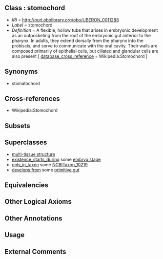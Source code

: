 
## Class : stomochord

 * *IRI* = http://purl.obolibrary.org/obo/UBERON_0011288
 * *Label* = stomochord
 * *Definition* = A flexible, hollow tube that arises in embryonic development as an outpocketing from the roof of the embryonic gut anterior to the pharynx. In adults, they extend dorsally from the pharynx into the probiscis, and serve to communicate with the oral cavity. Their walls are composed primarily of epithelial cells, but ciliated and glandular cells are also present [ [database_cross_reference](../../ef/oboInOwl#hasDbXref.md) = Wikipedia:Stomochord ]

## Synonyms

 * stomatochord

## Cross-references

 * Wikipedia:Stomochord

## Subsets


## Superclasses

 * [multi-tissue structure](../../UBERON/81/UBERON_0000481.md)
 * [existence_starts_during](../../BFO/68/BFO_0000068.md) some [embryo stage](../../UBERON/68/UBERON_0000068.md)
 * [only_in_taxon](../../RO/60/RO_0002160.md) some [NCBITaxon_10219](../../NCBITaxon/19/NCBITaxon_10219.md)
 * [develops from](../../RO/02/RO_0002202.md) some [primitive gut](../../UBERON/26/UBERON_0007026.md)

## Equivalencies


## Other Logical Axioms


## Other Annotations


## Usage


## External Comments

